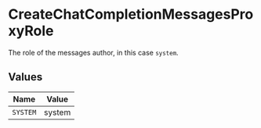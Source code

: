 # CreateChatCompletionMessagesProxyRole

The role of the messages author, in this case `system`.


## Values

| Name     | Value    |
| -------- | -------- |
| `SYSTEM` | system   |